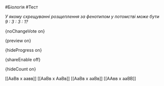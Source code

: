 #Біологія #Тест

*У якому схрещуванні розщеплення за фенотипом у потомстві може бути 9 : 3 : 3 : 1?*

{noChangeVote on}

{preview on}

{hideProgress on}

{shareEnable off}

{hideCount on}

[[АаВв х аавв]]
[[АаВв х АаВв]]
[[АаВв х ааВв]]
[[ААвв х ааВВ]]
